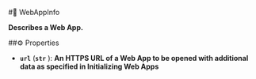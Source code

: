 #🔮 WebAppInfo

**Describes a Web App.**

##⚙️ Properties

- **`url`** (**`str`** ): **An HTTPS URL of a Web App to be opened with additional data as specified in Initializing Web Apps**
